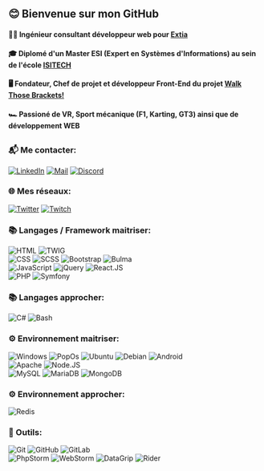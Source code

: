 ## 😊 Bienvenue sur mon GitHub 

#### 👨‍💻 Ingénieur consultant développeur web pour [Extia](https://www.extia-group.com/)
#### 🎓 Diplomé d'un Master ESI (Expert en Systèmes d'Informations) au sein de l'école [ISITECH](https://ecole-isitech.fr)
#### 🖥️ Fondateur, Chef de projet et développeur Front-End du projet [Walk Those Brackets!](https://wtb.omedan.com)
#### 🏎️ Passioné de VR, Sport mécanique (F1, Karting, GT3) ainsi que de développement WEB

##
### 📬 Me contacter:
[![LinkedIn](https://img.shields.io/badge/-LINKEDIN-1188C6?style=for-the-badge&logo=linkedin&logoColor=white)](https://www.linkedin.com/in/kylian-barusseau-056791177/) 
[![Mail](https://img.shields.io/badge/-MAIL-DB4437?style=for-the-badge&logo=gmail&logoColor=white)](mailto:kylian.barusseau@omedan.com) 
[![Discord](https://img.shields.io/badge/-DISCORD-7289da?style=for-the-badge&logo=discord&logoColor=white)](https://discordapp.com/users/220151545486901248)

### 🌐 Mes réseaux:
[![Twitter](https://img.shields.io/badge/-Twitter-00acee?style=for-the-badge&logo=twitter&logoColor=white)](https://twitter.com/KriKrixs) 
[![Twitch](https://img.shields.io/badge/-Twitch-9147fe?style=for-the-badge&logo=twitch&logoColor=white)](https://twitch.tv/KriKrixs) 

### 📚 Langages / Framework maitriser:
![HTML](https://img.shields.io/badge/-HTML5-f06529?style=for-the-badge&logo=HTML5&logoColor=white)
![TWIG](https://img.shields.io/badge/-Twig3-afc97e?style=for-the-badge&logo=Twig&logoColor=white)  
![CSS](https://img.shields.io/badge/-CSS3-2965f1?style=for-the-badge&logo=CSS3&logoColor=white)
![SCSS](https://img.shields.io/badge/-SCSS3-cd6799?style=for-the-badge&logo=SASS&logoColor=white)
![Bootstrap](https://img.shields.io/badge/-Bootstrap-563d7c?style=for-the-badge&logo=bootstrap&logoColor=white)
![Bulma](https://img.shields.io/badge/-Bulma-00d1b2?style=for-the-badge&logo=bulma&logoColor=white)  
![JavaScript](https://img.shields.io/badge/-JavaScript-f0db4f?style=for-the-badge&logo=JavaScript&logoColor=black)
![jQuery](https://img.shields.io/badge/-jQuery-0868ac?style=for-the-badge&logo=jquery&logoColor=white)
![React.JS](https://img.shields.io/badge/-React.JS-61dbfb?style=for-the-badge&logo=react&logoColor=black)  
![PHP](https://img.shields.io/badge/-PHP7.4-787cb5?style=for-the-badge&logo=php&logoColor=white)
![Symfony](https://img.shields.io/badge/-Symfony5-000?style=for-the-badge&logo=symfony&logoColor=white)

### 📚 Langages approcher:
![C#](https://img.shields.io/badge/-Csharp-9B72D5?style=for-the-badge&logo=Csharp&logoColor=white)
![Bash](https://img.shields.io/badge/-Bash-282F34?style=for-the-badge&logo=bash&logoColor=white)

### ⚙️ Environnement maitriser:
![Windows](https://img.shields.io/badge/-Windows11-00a4ef?style=for-the-badge&logo=windows&logoColor=white)
![PopOs](https://img.shields.io/badge/-PopOS-04a5aa?style=for-the-badge&logo=popos&logoColor=white)
![Ubuntu](https://img.shields.io/badge/-Ubuntu-dd4814?style=for-the-badge&logo=Ubuntu&logoColor=white)
![Debian](https://img.shields.io/badge/-Debian-D70A53?style=for-the-badge&logo=Debian&logoColor=white)
![Android](https://img.shields.io/badge/-Android-32de84?style=for-the-badge&logo=android&logoColor=white)  
![Apache](https://img.shields.io/badge/-Apache2-a22160?style=for-the-badge&logo=Apache&logoColor=white)
![Node.JS](https://img.shields.io/badge/-Node.JS-68a063?style=for-the-badge&logo=node.js&logoColor=white)  
![MySQL](https://img.shields.io/badge/-MySQL-00758f?style=for-the-badge&logo=mysql&logoColor=white)
![MariaDB](https://img.shields.io/badge/-MariaDB-003343?style=for-the-badge&logo=mariadb&logoColor=white)
![MongoDB](https://img.shields.io/badge/-MongoDB-3fa037?style=for-the-badge&logo=mongodb&logoColor=white)

### ⚙️ Environnement approcher:
![Redis](https://img.shields.io/badge/-Redis-d82c20?style=for-the-badge&logo=redis&logoColor=white)

### 🧰 Outils:
![Git](https://img.shields.io/badge/-Git-f34f29?style=for-the-badge&logo=git&logoColor=white)
![GitHub](https://img.shields.io/badge/-GitHub-171515?style=for-the-badge&logo=github&logoColor=white)
![GitLab](https://img.shields.io/badge/-GitLab-fc6d27?style=for-the-badge&logo=gitlab&logoColor=white)  
![PhpStorm](https://img.shields.io/badge/-PhpStorm-AD43E9?style=for-the-badge&logo=phpstorm&logoColor=white)
![WebStorm](https://img.shields.io/badge/-WebStorm-01C6D1?style=for-the-badge&logo=webstorm&logoColor=white)
![DataGrip](https://img.shields.io/badge/-DataGrip-27C684?style=for-the-badge&logo=datagrip&logoColor=white)
![Rider](https://img.shields.io/badge/-Rider-C50E5B?style=for-the-badge&logo=rider&logoColor=white)

